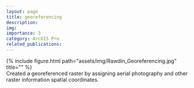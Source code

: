 ```yaml
---
layout: page
title: georeferencing
description:  
img: 
importance: 3
category: ArcGIS Pro
related_publications: 
---
```


<div class="row">
    <div class="col-xl mt-0 mt-md-0">
        {% include figure.html path="assets/img/Rawdin_Georeferencing.jpg" title="" %}
    </div>
</div>

<div class="caption">
    Created a georeferenced raster by assigning aerial photography and other raster information spatial coordinates.
</div>






